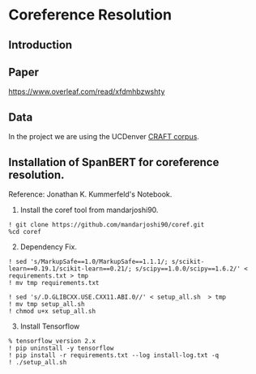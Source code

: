 # Coreference Resolution

## Introduction

## Paper
https://www.overleaf.com/read/xfdmhbzwshty


## Data
In the project we are using the UCDenver [CRAFT corpus](https://github.com/UCDenver-ccp/craft-shared-tasks).


## Installation of SpanBERT for coreference resolution.

Reference: Jonathan K. Kummerfeld's Notebook. 

1. Install the coref tool from mandarjoshi90.
```
! git clone https://github.com/mandarjoshi90/coref.git
%cd coref
```

2. Dependency Fix.
```
! sed 's/MarkupSafe==1.0/MarkupSafe==1.1.1/; s/scikit-learn==0.19.1/scikit-learn==0.21/; s/scipy==1.0.0/scipy==1.6.2/' < requirements.txt > tmp
! mv tmp requirements.txt

! sed 's/.D.GLIBCXX.USE.CXX11.ABI.0//' < setup_all.sh  > tmp
! mv tmp setup_all.sh 
! chmod u+x setup_all.sh 
```

3. Install Tensorflow 
```
% tensorflow_version 2.x
! pip uninstall -y tensorflow
! pip install -r requirements.txt --log install-log.txt -q
! ./setup_all.sh
```
